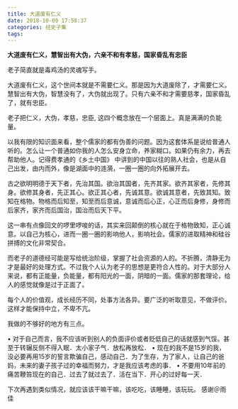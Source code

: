 ```yaml
---
title: 大道废有仁义
date: 2018-10-09 17:58:37
categories: 经史子集
tags:
---
```


**大道废有仁义，慧智出有大伪，六亲不和有孝慈，国家昏乱有忠臣**

  老子简直就是毒鸡汤的灵魂写手。

  大道废有仁义，这个世间本就是不需要仁义。那是因为大道废除了，才需要仁义。慧智出有大伪，智慧没有了，大伪就出现了。只有六亲不和才需要慈孝，国家昏乱了，就有忠臣。
  
  老子把仁义，大伪，孝慈，忠臣, 这四个概念放在一个层面上。真是满满的负能量。

  以我有限的知识面来看，整个儒家的都有伪善的问题。因为这套体系是说给普通人听的。怎么让一个普通如你我的人怎么安身立命，养家糊口。如果仍有余力，再去帮助他人。记得费孝通的《乡土中国》 中讲到的中国以往的熟人社会，也是从自己出发，由内而外，像是湖面中的涟漪，一圈一圈的向外拓展开去。

  古之欲明明德于天下者，先治其国。欲治其国者，先齐其家。欲齐其家者，先修其身。欲修其身者，先正其心。欲正其心者，先诚其意。欲诚其意者，先致其知。致知在格物。物格而后知至，知至而后意诚，意诚而后心正，心正而后身修，身修而后家齐，家齐而后国治，国治而后天下平。
  
  这一串有点像回文的啰里啰唆的话，其实来回颠倒的核心就在于格物致知，正心诚意。以自己为核心，进而一圈一圈的影响他人，影响社会。儒家的进取精神和硅谷拼搏的文化非常契合。

  而老子的道德经可能是写给统治阶级，掌握了社会资源的人的。不折腾，清静无为才是最好的处理方式。不过我个人认为老子的思想是更符合人性的。对于大部分人来说，都有正能量，负能量，都有阳光的一面，阴暗的一面。儒家的那套理论，给人的感觉就像是过于正面了。

  每个人的价值观，成长经历不同，处事方法各异。要广泛的听取意见，不做评价。这样才能保持中立，不卑不亢。

  我做的不够好的地方有三点。
  
  • 对于自己而言，我不应该听到别人的负面评价或者贬低自己的话就感到气馁。甚至于转辗反侧不得入眠．太小家子气．放松再放松．
  • 现在的我不是15岁的我，没必要再用15岁的誓言欺骗自己，感动自己．为了生存，为了家人，让自己的爸妈，未来的妻子孩子过的幸福而努力，才是我应该考虑的事．
  • 不要用10年前的痛苦鞭笞现在的自己．过去了就过去了．活在当下．开心的过好每一天．
  
  下次再遇到类似情况，就应该该干嘛干嘛，该吃吃，该睡睡，该玩玩。
  感谢＠雨佳
